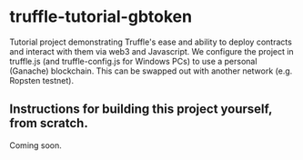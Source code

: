 # truffle-tutorial-gbtoken
Tutorial project demonstrating Truffle's ease and ability to deploy contracts and interact with them via web3 and Javascript. We configure the project in truffle.js (and truffle-config.js for Windows PCs) to use a personal (Ganache) blockchain. This can be swapped out with another network (e.g. Ropsten testnet).

## Instructions for building this project yourself, from scratch.
Coming soon.
